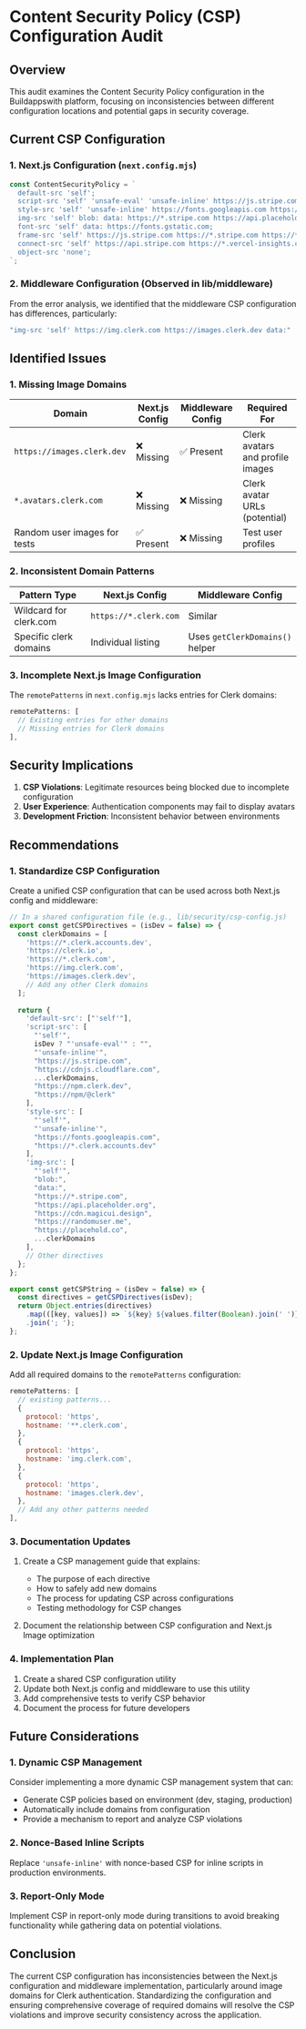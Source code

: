 # Content Security Policy (CSP) Configuration Audit

## Overview

This audit examines the Content Security Policy configuration in the Buildappswith platform, focusing on inconsistencies between different configuration locations and potential gaps in security coverage.

## Current CSP Configuration

### 1. Next.js Configuration (`next.config.mjs`)

```javascript
const ContentSecurityPolicy = `
  default-src 'self';
  script-src 'self' 'unsafe-eval' 'unsafe-inline' https://js.stripe.com https://cdnjs.cloudflare.com https://*.clerk.accounts.dev https://clerk.io https://*.clerk.com https://npm.clerk.dev https://npm/@clerk;
  style-src 'self' 'unsafe-inline' https://fonts.googleapis.com https://*.clerk.accounts.dev;
  img-src 'self' blob: data: https://*.stripe.com https://api.placeholder.org https://cdn.magicui.design https://randomuser.me https://placehold.co https://*.clerk.com https://img.clerk.com;
  font-src 'self' data: https://fonts.gstatic.com;
  frame-src 'self' https://js.stripe.com https://*.stripe.com https://*.clerk.accounts.dev;
  connect-src 'self' https://api.stripe.com https://*.vercel-insights.com http://localhost:* https://localhost:* https://*.clerk.accounts.dev https://clerk.io https://*.clerk.com https://*.sentry.io https://*.ingest.sentry.io;
  object-src 'none';
`;
```

### 2. Middleware Configuration (Observed in lib/middleware)

From the error analysis, we identified that the middleware CSP configuration has differences, particularly:

```javascript
"img-src 'self' https://img.clerk.com https://images.clerk.dev data:"
```

## Identified Issues

### 1. Missing Image Domains

| Domain | Next.js Config | Middleware Config | Required For |
|--------|---------------|------------------|--------------|
| `https://images.clerk.dev` | ❌ Missing | ✅ Present | Clerk avatars and profile images |
| `*.avatars.clerk.com` | ❌ Missing | ❌ Missing | Clerk avatar URLs (potential) |
| Random user images for tests | ✅ Present | ❌ Missing | Test user profiles |

### 2. Inconsistent Domain Patterns

| Pattern Type | Next.js Config | Middleware Config |
|--------------|---------------|------------------|
| Wildcard for clerk.com | `https://*.clerk.com` | Similar |
| Specific clerk domains | Individual listing | Uses `getClerkDomains()` helper |

### 3. Incomplete Next.js Image Configuration

The `remotePatterns` in `next.config.mjs` lacks entries for Clerk domains:

```javascript
remotePatterns: [
  // Existing entries for other domains
  // Missing entries for Clerk domains
],
```

## Security Implications

1. **CSP Violations**: Legitimate resources being blocked due to incomplete configuration
2. **User Experience**: Authentication components may fail to display avatars
3. **Development Friction**: Inconsistent behavior between environments

## Recommendations

### 1. Standardize CSP Configuration

Create a unified CSP configuration that can be used across both Next.js config and middleware:

```javascript
// In a shared configuration file (e.g., lib/security/csp-config.js)
export const getCSPDirectives = (isDev = false) => {
  const clerkDomains = [
    'https://*.clerk.accounts.dev',
    'https://clerk.io',
    'https://*.clerk.com',
    'https://img.clerk.com',
    'https://images.clerk.dev',
    // Add any other Clerk domains
  ];
  
  return {
    'default-src': ["'self'"],
    'script-src': [
      "'self'", 
      isDev ? "'unsafe-eval'" : "", 
      "'unsafe-inline'", 
      "https://js.stripe.com",
      "https://cdnjs.cloudflare.com",
      ...clerkDomains,
      "https://npm.clerk.dev",
      "https://npm/@clerk"
    ],
    'style-src': [
      "'self'", 
      "'unsafe-inline'", 
      "https://fonts.googleapis.com",
      "https://*.clerk.accounts.dev"
    ],
    'img-src': [
      "'self'", 
      "blob:", 
      "data:", 
      "https://*.stripe.com",
      "https://api.placeholder.org",
      "https://cdn.magicui.design",
      "https://randomuser.me",
      "https://placehold.co",
      ...clerkDomains
    ],
    // Other directives
  };
};

export const getCSPString = (isDev = false) => {
  const directives = getCSPDirectives(isDev);
  return Object.entries(directives)
    .map(([key, values]) => `${key} ${values.filter(Boolean).join(' ')}`)
    .join('; ');
};
```

### 2. Update Next.js Image Configuration

Add all required domains to the `remotePatterns` configuration:

```javascript
remotePatterns: [
  // existing patterns...
  {
    protocol: 'https',
    hostname: '**.clerk.com',
  },
  {
    protocol: 'https',
    hostname: 'img.clerk.com',
  },
  {
    protocol: 'https',
    hostname: 'images.clerk.dev',
  },
  // Add any other patterns needed
],
```

### 3. Documentation Updates

1. Create a CSP management guide that explains:
   - The purpose of each directive
   - How to safely add new domains
   - The process for updating CSP across configurations
   - Testing methodology for CSP changes

2. Document the relationship between CSP configuration and Next.js Image optimization

### 4. Implementation Plan

1. Create a shared CSP configuration utility
2. Update both Next.js config and middleware to use this utility
3. Add comprehensive tests to verify CSP behavior
4. Document the process for future developers

## Future Considerations

### 1. Dynamic CSP Management

Consider implementing a more dynamic CSP management system that can:
- Generate CSP policies based on environment (dev, staging, production)
- Automatically include domains from configuration
- Provide a mechanism to report and analyze CSP violations

### 2. Nonce-Based Inline Scripts

Replace `'unsafe-inline'` with nonce-based CSP for inline scripts in production environments.

### 3. Report-Only Mode

Implement CSP in report-only mode during transitions to avoid breaking functionality while gathering data on potential violations.

## Conclusion

The current CSP configuration has inconsistencies between the Next.js configuration and middleware implementation, particularly around image domains for Clerk authentication. Standardizing the configuration and ensuring comprehensive coverage of required domains will resolve the CSP violations and improve security consistency across the application.